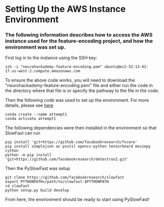 # Setting Up the AWS Instance Environment

### The following information describes how to access the AWS instance used for the feature-encoding project, and how the environment was set up.

First log in to the instance using the SSH key:
```
ssh -i "neurohackademy-feature-encoding.pem" ubuntu@ec2-52-13-42-17.us-west-2.compute.amazonaws.com
```
To ensure the above code works, you will need to download the "neurohackademy-feature-encoding.pem" file and either run the code in the directory where that file is or specify the pathway to the file in the code.

Then the following code was used to set up the environment. For more details, please see [here](https://github.com/tridivb/slowfast_feature_extractor)
```
conda create --name attempt1
conda activate attempt1 
```
The following dependencies were then installed in the environment so that SlowFast can run

```
pip install 'git+https://github.com/facebookresearch/fvcore'
pip install simplejson av psutil opencv-python tensorboard moviepy cython
python -m pip install 'git+https://github.com/facebookresearch/detectron2.git'
```
Then the PySlowFast was setup
```
git clone https://github.com/facebookresearch/slowfast
export PYTHONPATH=/path/to/slowfast:$PYTHONPATH
cd slowfast
python setup.py build develop
```

From here, the environment should be ready to start using PySlowFast!
